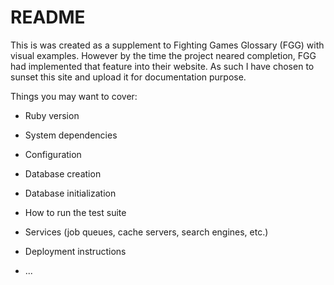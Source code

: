 # README

This is was created as a supplement to Fighting Games Glossary (FGG) with visual examples. However by the time the project neared completion, FGG had implemented that feature into their website. As such I have chosen to sunset this site and upload it for documentation purpose.

Things you may want to cover:

* Ruby version

* System dependencies

* Configuration

* Database creation

* Database initialization

* How to run the test suite

* Services (job queues, cache servers, search engines, etc.)

* Deployment instructions

* ...

